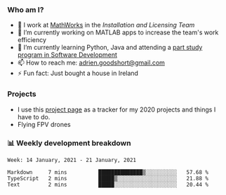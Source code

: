 ### Who am I?

<!--
**goodshort/goodshort** is a ✨ _special_ ✨ repository because its `README.md` (this file) appears on your GitHub profile.
-->

- 💼 I work at [MathWorks](https://www.mathworks.com/) in the _Installation and Licensing Team_
- 🔭 I’m currently working on MATLAB apps to increase the team's work efficiency
- 🌱 I’m currently learning Python, Java and attending a [part study program in Software Development](https://www.goodshort.me/who-am-i/studies#higher-diploma-in-software-development)
- 📫 How to reach me: adrien.goodshort@gmail.com
- ⚡ Fun fact: Just bought a house in Ireland

### Projects

- I use this [project page](https://github.com/users/goodshort/projects/1) as a tracker for my 2020 projects and things I have to do.
- Flying FPV drones

### 📊 Weekly development breakdown

<!--START_SECTION:waka-->
```text
Week: 14 January, 2021 - 21 January, 2021

Markdown     7 mins          ██████████████▒░░░░░░░░░░   57.68 % 
TypeScript   2 mins          █████▒░░░░░░░░░░░░░░░░░░░   21.88 % 
Text         2 mins          █████░░░░░░░░░░░░░░░░░░░░   20.44 % 
```
<!--END_SECTION:waka-->
